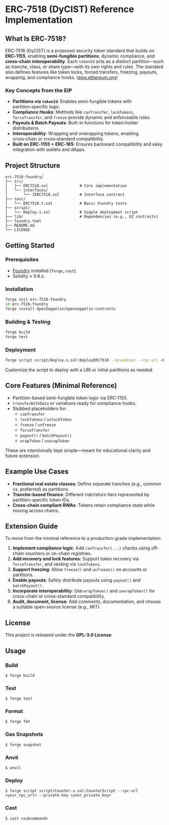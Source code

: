 # ERC‑7518 (DyCIST) Reference Implementation

##  What Is ERC‑7518?

ERC‑7518 (DyCIST) is a proposed security token standard that builds on **ERC‑1155**, enabling **semi-fungible partitions**, dynamic compliance, and **cross‑chain interoperability**. Each `tokenId` acts as a distinct partition—such as tranche, class, or share type—with its own rights and rules. The standard also defines features like token locks, forced transfers, freezing, payouts, wrapping, and compliance hooks. ([eips.ethereum.org](https://eips.ethereum.org/EIPS/eip-7518))

### Key Concepts from the EIP

- **Partitions via `tokenId`**: Enables semi-fungible tokens with partition‑specific logic.  
- **Compliance Hooks**: Methods like `canTransfer`, `lockTokens`, `forceTransfer`, and `freeze` provide dynamic and enforceable rules.  
- **Payouts & Batch Payouts**: Built-in functions for token‑holder distributions.  
- **Interoperability**: Wrapping and unwrapping tokens, enabling cross‑chain or cross‑standard compatibility.  
- **Built on ERC‑1155 + ERC‑165**: Ensures backward compatibility and easy integration with wallets and dApps.  

## Project Structure

```
erc‑7518‑foundry/
├── src/
│   ├── ERC7518.sol              # Core implementation
│   └── interfaces/
│       └── IERC7518.sol         # Interface contract
├── test/
│   └── ERC7518.t.sol            # Basic Foundry tests
├── script/
│   └── Deploy.s.sol             # Simple deployment script
├── lib/                         # Dependencies (e.g., OZ contracts)
├── foundry.toml
├── README.md
└── LICENSE
```

##  Getting Started

### Prerequisites

- [Foundry](https://book.getfoundry.sh/) installed (`forge`, `cast`).
- Solidity ≥ 0.8.x.

### Installation

```bash
forge init erc‑7518‑foundry
cd erc‑7518‑foundry
forge install OpenZeppelin/openzeppelin-contracts
```

### Building & Testing

```bash
forge build
forge test
```

### Deployment

```bash
forge script script/Deploy.s.sol:DeployERC7518 --broadcast --rpc-url <RPC_URL>
```

Customize the script to deploy with a URI or initial partitions as needed.

##  Core Features (Minimal Reference)

- Partition-based semi-fungible token logic via ERC‑1155.
- `transferWithData` or variations ready for compliance hooks.
- Stubbed placeholders for:
  - `canTransfer`
  - `lockTokens` / `unlockToken`
  - `freeze` / `unfreeze`
  - `forceTransfer`
  - `payout()` / `batchPayout()`
  - `wrapToken` / `unwrapToken`

These are intentionally kept simple—meant for educational clarity and future extension.

##  Example Use Cases

- **Fractional real estate classes**: Define separate tranches (e.g., common vs. preferred) as partitions.
- **Tranche-based finance**: Different risk/return tiers represented by partition-specific token IDs.
- **Cross-chain compliant RWAs**: Tokens retain compliance state while moving across chains.

##  Extension Guide

To move from the minimal reference to a production-grade implementation:

1. **Implement compliance logic**: Add `canTransfer(...)` checks using off-chain vouchers or on-chain registries.
2. **Add recovery and lock features**: Support token recovery via `forceTransfer`, and vesting via `lockTokens`.
3. **Support freezing**: Allow `freeze()` and `unfreeze()` on accounts or partitions.
4. **Enable payouts**: Safely distribute payouts using `payout()` and `batchPayout()`.
5. **Incorporate interoperability**: Use `wrapToken()` and `unwrapToken()` for cross-chain or cross-standard compatibility.
6. **Audit, document, license**: Add comments, documentation, and choose a suitable open-source license (e.g., MIT).

## License

This project is released under the **GPL-3.0 License**.

## Usage

### Build

```shell
$ forge build
```

### Test

```shell
$ forge test
```

### Format

```shell
$ forge fmt
```

### Gas Snapshots

```shell
$ forge snapshot
```

### Anvil

```shell
$ anvil
```

### Deploy

```shell
$ forge script script/Counter.s.sol:CounterScript --rpc-url <your_rpc_url> --private-key <your_private_key>
```

### Cast

```shell
$ cast <subcommand>
```



